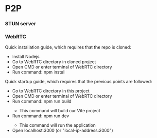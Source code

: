 # P2P
<h3>STUN server</h3>


<h3>WebRTC</h3>
<p>Quick installation guide, which requires that the repo is cloned:</p>
<ul>
   <li>Install Nodejs</li>
   <li>Go to WebRTC directory in cloned project</li>
   <li>Open CMD or enter terminal of WebRTC directory</li>
   <li>Run command: npm install</li>
</ul>
<p>Quick startup guide, which requires that the previous points are followed:</p>
<ul>
   <li>Go to WebRTC directory in this project</li>
   <li>Open CMD or enter terminal of WebRTC directory</li>
   <li>Run command: npm run build</li>
   <ul><li>This command will build our Vite project</li></ul>
   <li>Run command: npm run dev</li>
   <ul><li>This command will run the application</li></ul>
   <li>Open localhost:3000 (or "local-ip-address:3000")</li>

